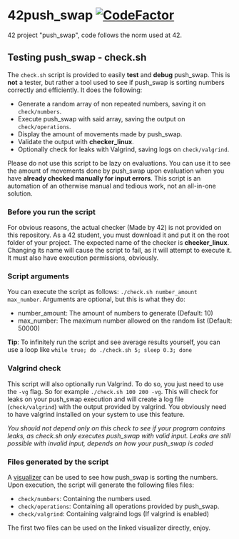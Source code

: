 # 42push_swap [![CodeFactor](https://www.codefactor.io/repository/github/xdec0de/42push_swap/badge)](https://www.codefactor.io/repository/github/xdec0de/42push_swap)
42 project "push_swap", code follows the norm used at 42.

## Testing push_swap - check.sh

The `check.sh` script is provided to easily **test** and **debug** push_swap.
This is **not** a tester, but rather a tool used to see if push_swap is sorting
numbers correctly and efficiently. It does the following:

- Generate a random array of non repeated numbers, saving it on `check/numbers`.
- Execute push_swap with said array, saving the output on `check/operations`.
- Display the amount of movements made by push_swap.
- Validate the output with **checker_linux**.
- Optionally check for leaks with Valgrind, saving logs on `check/valgrind`.

Please do not use this script to be lazy on evaluations. You can use it to see
the amount of movements done by push_swap upon evaluation when you have
**already checked manually for input errors**. This script is an automation of
an otherwise manual and tedious work, not an all-in-one solution.

### Before you run the script

For obvious reasons, the actual checker (Made by 42) is not provided on this
repository. As a 42 student, you must download it and put it on the root folder
of your project. The expected name of the checker is **checker_linux**. Changing
its name will cause the script to fail, as it will attempt to execute it. It
must also have execution permissions, obviously.

### Script arguments

You can execute the script as follows: `./check.sh number_amount
max_number`. Arguments are optional, but this is what they do:

- number_amount: The amount of numbers to generate (Default: 10)
- max_number: The maximum number allowed on the random list (Default: 50000)

**Tip**: To infinitely run the script and see average results yourself, you
can use a loop like `while true; do ./check.sh 5; sleep 0.3; done`

### Valgrind check

This script will also optionally run Valgrind. To do so, you just need to
use the `-vg` flag. So for example `./check.sh 100 200 -vg`. This will
check for leaks on your push_swap execution and will create a log file
(`check/valgrind`) with the output provided by valgrind. You obviously need
to have valgrind installed on your system to use this feature.

_You should not depend only on this check to see if your program contains
leaks, as check.sh only executes push_swap with valid input. Leaks are
still possible with invalid input, depends on how your push_swap is coded_

### Files generated by the script

A [visualizer](https://saadloukili.github.io/Push-Swap-Visualizer/) can be
used to see how push_swap is sorting the numbers. Upon execution, the script
will generate the following files files:

- `check/numbers`: Containing the numbers used.
- `check/operations`: Containing all operations provided by push_swap.
- `check/valgrind`: Containing valgraind logs (If valgrind is enabled)

The first two files can be used on the linked visualizer directly, enjoy.
